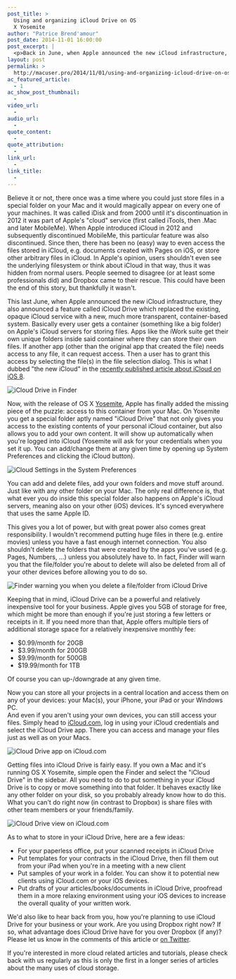 ```yaml
---
post_title: >
  Using and organizing iCloud Drive on OS
  X Yosemite
author: "Patrice Brend'amour"
post_date: 2014-11-01 16:00:00
post_excerpt: |
  <p>Back in June, when Apple announced the new iCloud infrastructure, they also announced a feature called iCloud Drive which replaced the existing, opaque iCloud service with a new, much more transparent, container-based system. Basically every user gets his own container (something like a big folder) on Apple's iCloud servers where he/she can store his/her files.</p><p>Now, with the release of OS X Yosemite, Apple has added the final missing piece of the puzzle: access to this container from your Mac. On Yosemite you get a special folder aptly named "iCloud Drive" that not only gives you access to the existing contents of your personal iCloud container, but also allows you to put your own content in it.</p>
layout: post
permalink: >
  http://macuser.pro/2014/11/01/using-and-organizing-icloud-drive-on-os-x-yosemite/
ac_featured_article:
  - 1
ac_show_post_thumbnail:
  - 
video_url:
  - 
audio_url:
  - 
quote_content:
  - 
quote_attribution:
  - 
link_url:
  - 
link_title:
  - 
---
```



Believe it or not, there once was a time where you could just store files in a special folder on your Mac and it would magically appear on every one of your machines. It was called iDisk and from 2000 until it's discontinuation in 2012 it was part of Apple's "cloud" service (first called iTools, then .Mac and later MobileMe). When Apple introduced iCloud in 2012 and subsequently discontinued MobileMe, this particular feature was also discontinued. Since then, there has been no (easy) way to even access the files stored in iCloud, e.g. documents created with Pages on iOS, or store other arbitrary files in iCloud. In Apple's opinion, users shouldn't even see the underlying filesystem or think about iCloud in that way, thus it was hidden from normal users. People seemed to disagree (or at least some professionals did) and Dropbox came to their rescue. This could have been the end of this story, but thankfully it wasn't.

This last June, when Apple announced the new iCloud infrastructure, they also announced a feature called iCloud Drive which replaced the existing, opaque iCloud service with a new, much more transparent, container-based system. Basically every user gets a container (something like a big folder) on Apple's iCloud servers for storing files. Apps like the iWork suite get their own unique folders inside said container where they can store their own files. If another app (other than the original app that created the file) needs access to any file, it can request access. Then a user has to grant this access by selecting the file(s) in the file selection dialog. This is what I dubbed "the new iCloud" in the [recently published article about iCloud on iOS 8](/).

![iCloud Drive in Finder][finder]

Now, with the release of OS X [Yosemite][Yosemite], Apple has finally added the missing piece of the puzzle: access to this container from your Mac. On Yosemite you get a special folder aptly named "iCloud Drive" that not only gives you access to the existing contents of your personal iCloud container, but also allows you to add your own content. It will show up automatically when you're logged into iCloud (Yosemite will ask for your credentials when you set it up. You can add/change them at any given time by opening up System Preferences and clicking the iCloud button).

[Yosemite]: http://www.apple.com/osx/

![iCloud Settings in the System Preferences][syspref]

You can add and delete files, add your own folders and move stuff around. Just like with any other folder on your Mac. The only real difference is, that what ever you do inside this special folder also happens on Apple's iCloud servers, meaning also on your other (iOS) devices. It's synced everywhere that uses the same Apple ID.

This gives you a lot of power, but with great power also comes great responsibility. I wouldn't recommend putting huge files in there (e.g. entire movies) unless you have a fast enough internet connection. You also shouldn't delete the folders that were created by the apps you've used (e.g. Pages, Numbers, ...) unless you absolutely have to.  In fact, Finder will warn you that the file/folder you're about to delete will also be deleted from all of your other devices before allowing you to do so.

![Finder warning you when you delete a file/folder from iCloud Drive][warning]

Keeping that in mind, iCloud Drive can be a powerful and relatively inexpensive tool for your business. Apple gives you 5GB of storage for free, which might be more than enough if you're just storing a few letters or receipts in it. If you need more than that, Apple offers multiple tiers of additional storage space for a relatively inexpensive monthly fee:

- $0.99/month for 20GB 
- $3.99/month for 200GB
- $9.99/month for 500GB
- $19.99/month for 1TB

Of course you can up-/downgrade at any given time.

Now you can store all your projects in a central location and access them on any of your devices: your Mac(s), your iPhone, your iPad or your Windows PC.  
And even if you aren't using your own devices, you can still access your files. Simply head to [iCloud.com](http://icloud.com), log in using your iCloud credentials and select the iCloud Drive app. There you can access and manage your files just as well as on your Macs.  

![iCloud Drive app on iCloud.com][web1]

Getting files into iCloud Drive is fairly easy. If you own a Mac and it's running OS X Yosemite, simple open the Finder and select the "iCloud Drive" in the sidebar. All you need to do to put something in your iCloud Drive is to copy or move something into that folder. It behaves exactly like any other folder on your disk, so you probably already know how to do this.  
What you can't do right now (in contrast to Dropbox) is share files with other team members or your friends/family. 

![iCloud Drive view on iCloud.com][web2]

As to what to store in your iCloud Drive, here are a few ideas:

- For your paperless office, put your scanned receipts in iCloud Drive
- Put templates for your contracts in the iCloud Drive, then fill them out from your iPad when you're in a meeting with a new client
- Put samples of your work in a folder. You can show it to potential new clients using iCloud.com or your iOS devices.
- Put drafts of your articles/books/documents in iCloud Drive, proofread them in a more relaxing environment using your iOS devices to increase the overall quality of your written work.


We'd also like to hear back from you, how you're planning to use iCloud Drive for your business or your work. Are you using Dropbox right now? If so, what advantage does iCloud Drive have for you over Dropbox (if any)? Please let us know in the comments of this article or [on Twitter](http://twitter.com/macuserpro).

If you're interested in more cloud related articles and tutorials, please check back with us regularly as this is only the first in a longer series of articles about the many uses of cloud storage.

[finder]: /wp-content/uploads/2014/11/iclouddrive_finder.png
[syspref]: /wp-content/uploads/2014/11/icloud_systempreferences.png
[warning]: /wp-content/uploads/2014/11/iclouddrive_deleteWarning.png
[web1]: /wp-content/uploads/2014/11/iclouddrive_web_1.png
[web2]: /wp-content/uploads/2014/11/iclouddrive_web_2.png
